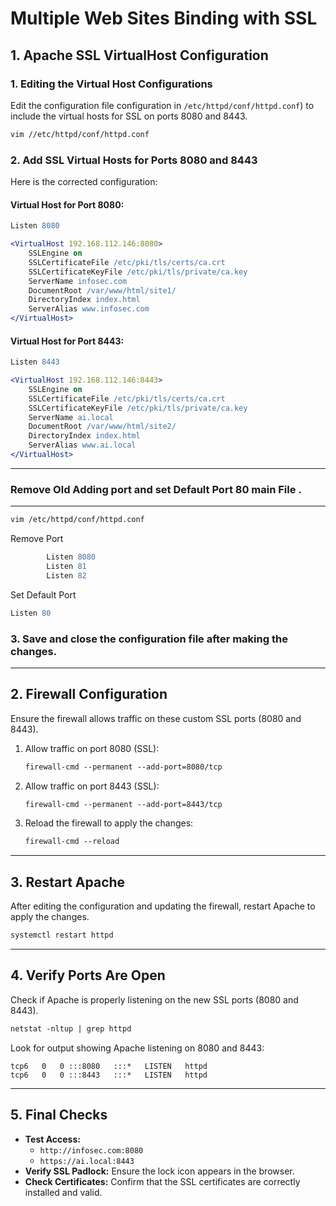 # Multiple Web Sites Binding with SSL

## 1. Apache SSL VirtualHost Configuration

### 1. Editing the Virtual Host Configurations
Edit the configuration file configuration in `/etc/httpd/conf/httpd.conf`) to include the virtual hosts for SSL on ports 8080 and 8443.

```apache
vim //etc/httpd/conf/httpd.conf
```

### 2. Add SSL Virtual Hosts for Ports 8080 and 8443
Here is the corrected configuration:

#### Virtual Host for Port 8080:
```apache
Listen 8080

<VirtualHost 192.168.112.146:8080>
    SSLEngine on
    SSLCertificateFile /etc/pki/tls/certs/ca.crt
    SSLCertificateKeyFile /etc/pki/tls/private/ca.key
    ServerName infosec.com
    DocumentRoot /var/www/html/site1/
    DirectoryIndex index.html
    ServerAlias www.infosec.com
</VirtualHost>
```

#### Virtual Host for Port 8443:
```apache
Listen 8443

<VirtualHost 192.168.112.146:8443>
    SSLEngine on
    SSLCertificateFile /etc/pki/tls/certs/ca.crt
    SSLCertificateKeyFile /etc/pki/tls/private/ca.key
    ServerName ai.local
    DocumentRoot /var/www/html/site2/
    DirectoryIndex index.html
    ServerAlias www.ai.local
</VirtualHost>
```
---
### Remove Old Adding port and set Default Port 80 main File .
---
```apache
vim /etc/httpd/conf/httpd.conf
```
Remove Port
```apache
        Listen 8080
        Listen 81
        Listen 82
```
Set Default Port

```apache
Listen 80
```
### 3. Save and close the configuration file after making the changes.

---

## 2. Firewall Configuration
Ensure the firewall allows traffic on these custom SSL ports (8080 and 8443).

1. Allow traffic on port 8080 (SSL):
   ```apache
   firewall-cmd --permanent --add-port=8080/tcp
   ```
2. Allow traffic on port 8443 (SSL):
   ```apache
   firewall-cmd --permanent --add-port=8443/tcp
   ```
3. Reload the firewall to apply the changes:
   ```apache
   firewall-cmd --reload
   ```

---

## 3. Restart Apache
After editing the configuration and updating the firewall, restart Apache to apply the changes.

```apache
systemctl restart httpd
```

---

## 4. Verify Ports Are Open
Check if Apache is properly listening on the new SSL ports (8080 and 8443).

```apache
netstat -nltup | grep httpd
```

Look for output showing Apache listening on 8080 and 8443:
```
tcp6   0   0 :::8080   :::*   LISTEN   httpd
tcp6   0   0 :::8443   :::*   LISTEN   httpd
```

---

## 5. Final Checks

- **Test Access:**
  - `http://infosec.com:8080`
  - `https://ai.local:8443`
- **Verify SSL Padlock:** Ensure the lock icon appears in the browser.
- **Check Certificates:** Confirm that the SSL certificates are correctly installed and valid.

